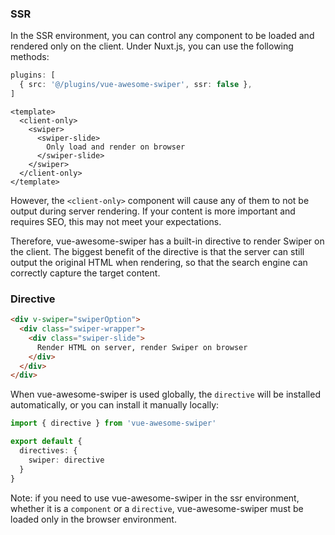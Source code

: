 ### SSR

In the SSR environment, you can control any component to be loaded and rendered only on the client. Under Nuxt.js, you can use the following methods:

```ts
plugins: [
  { src: '@/plugins/vue-awesome-swiper', ssr: false },
]
```

```vue
<template>
  <client-only>
    <swiper>
      <swiper-slide>
        Only load and render on browser
      </swiper-slide>
    </swiper>
  </client-only>
</template>
```

However, the `<client-only>` component will cause any of them to not be output during server rendering. If your content is more important and requires SEO, this may not meet your expectations.

Therefore, vue-awesome-swiper has a built-in directive to render Swiper on the client. The biggest benefit of the directive is that the server can still output the original HTML when rendering, so that the search engine can correctly capture the target content.

### Directive

```html
<div v-swiper="swiperOption">
  <div class="swiper-wrapper">
    <div class="swiper-slide">
      Render HTML on server, render Swiper on browser
    </div>
  </div>
</div>
```

When vue-awesome-swiper is used globally, the `directive` will be installed automatically, or you can install it manually locally:

```ts
import { directive } from 'vue-awesome-swiper'

export default {
  directives: {
    swiper: directive
  }
}
```

Note: if you need to use vue-awesome-swiper in the ssr environment, whether it is a `component` or a `directive`, vue-awesome-swiper must be loaded only in the browser environment.